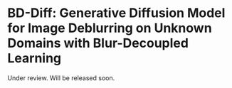# BD-Diff: Generative Diffusion Model for Image Deblurring on Unknown Domains with Blur-Decoupled Learning

Under review. Will be released soon.
